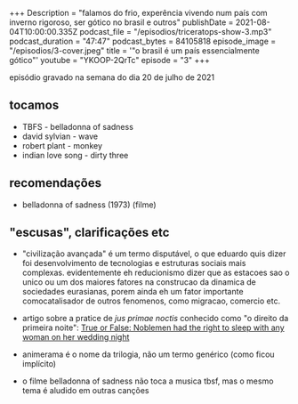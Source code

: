 +++
Description = "falamos do frio, experência vivendo num país com inverno rigoroso, ser gótico no brasil e outros"
publishDate = 2021-08-04T10:00:00.335Z
podcast_file = "/episodios/triceratops-show-3.mp3"
podcast_duration = "47:47"
podcast_bytes = 84105818
episode_image = "/episodios/3-cover.jpeg"
title = '"o brasil é um país essencialmente gótico"'
youtube = "YKOOP-2QrTc"
episode = "3"
+++

episódio gravado na semana do dia 20 de julho de 2021

## tocamos
* TBFS - belladonna of sadness
* david sylvian - wave
* robert plant - monkey
* indian love song - dirty three

## recomendações
* belladonna of sadness (1973) (filme)

## "escusas", clarificações etc

* "civilização avançada" é um termo disputável, o que eduardo quis dizer foi desenvolvimento de tecnologias e estruturas sociais mais complexas. evidentemente eh reducionismo dizer que as estacoes sao o unico ou um dos maiores fatores na construcao da dinamica de sociedades eurasianas, porem ainda eh um fator importante comocatalisador de outros fenomenos, como migracao, comercio etc.

* artigo sobre a pratice de *jus primae noctis* conhecido como "o direito da primeira noite":
[True or False: Noblemen had the right to sleep with any woman on her wedding night](https://gizmodo.com/true-or-false-noblemen-had-the-right-to-sleep-with-any-5944619)

* animerama é o nome da trilogia, não um termo genérico (como ficou implícito)

* o filme belladonna of sadness não toca a musica tbsf, mas o mesmo tema é aludido em outras canções
